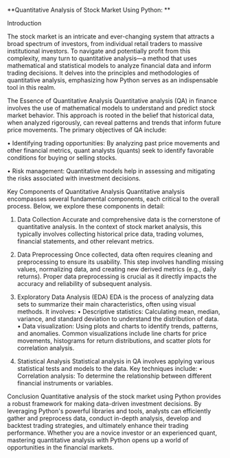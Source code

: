**Quantitative Analysis of Stock Market Using Python: 
**

Introduction

The stock market is an intricate and ever-changing system that attracts a broad spectrum of investors, from individual retail traders to massive institutional investors. To navigate and potentially profit from this complexity, many turn to quantitative analysis—a method that uses mathematical and statistical models to analyze financial data and inform trading decisions. It delves into the principles and methodologies of quantitative analysis, emphasizing how Python serves as an indispensable tool in this realm.


The Essence of Quantitative Analysis
Quantitative analysis (QA) in finance involves the use of mathematical models to understand and predict stock market behavior. This approach is rooted in the belief that historical data, when analyzed rigorously, can reveal patterns and trends that inform future price movements. The primary objectives of QA include:

•	Identifying trading opportunities: By analyzing past price movements and other financial metrics, quant analysts (quants) seek to identify favorable conditions for buying or selling stocks.

•	Risk management: Quantitative models help in assessing and mitigating the risks associated with investment decisions.


Key Components of Quantitative Analysis
Quantitative analysis encompasses several fundamental components, each critical to the overall process. Below, we explore these components in detail:

1. Data Collection
Accurate and comprehensive data is the cornerstone of quantitative analysis. In the context of stock market analysis, this typically involves collecting historical price data, trading volumes, financial statements, and other relevant metrics.

2. Data Preprocessing
Once collected, data often requires cleaning and preprocessing to ensure its usability. This step involves handling missing values, normalizing data, and creating new derived metrics (e.g., daily returns). Proper data preprocessing is crucial as it directly impacts the accuracy and reliability of subsequent analysis.

3. Exploratory Data Analysis (EDA)
EDA is the process of analyzing data sets to summarize their main characteristics, often using visual methods. It involves:
•	Descriptive statistics: Calculating mean, median, variance, and standard deviation to understand the distribution of data.
•	Data visualization: Using plots and charts to identify trends, patterns, and anomalies. Common visualizations include line charts for price movements, histograms for return distributions, and scatter plots for correlation analysis.

4. Statistical Analysis
Statistical analysis in QA involves applying various statistical tests and models to the data. Key techniques include:
•	Correlation analysis: To determine the relationship between different financial instruments or variables.


Conclusion
Quantitative analysis of the stock market using Python provides a robust framework for making data-driven investment decisions. By leveraging Python's powerful libraries and tools, analysts can efficiently gather and preprocess data, conduct in-depth analysis, develop and backtest trading strategies, and ultimately enhance their trading performance. Whether you are a novice investor or an experienced quant, mastering quantitative analysis with Python opens up a world of opportunities in the financial markets.

